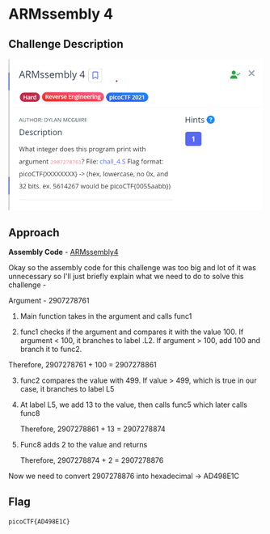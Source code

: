 # ARMssembly 4

## Challenge Description

![alt text](./Images/ARMssembly4.png)

## Approach

**Assembly Code** - [ARMssembly4](./Resources&SourceCodes/ARMssembly4.asm)

Okay so the assembly code for this challenge was too big and lot of it was unnecessary so I'll just briefly explain what we need to do to solve this challenge - 

Argument - 2907278761

1. Main function takes in the argument and calls func1

2. func1 checks if the argument and compares it with the value 100. If argument < 100, it branches to label .L2. If argument > 100, add 100 and branch it to func2.

Therefore, 2907278761 + 100 = 2907278861

3. func2 compares the value with 499. If value > 499, which is true in our case, it branches to label L5

4. At label L5, we add 13 to the value, then calls func5 which later calls func8

    Therefore, 2907278861 + 13 = 2907278874

5. Func8 adds 2 to the value and returns

    Therefore, 2907278874 + 2 = 2907278876

Now we need to convert 2907278876 into hexadecimal -> AD498E1C

## Flag

`picoCTF{AD498E1C}`
